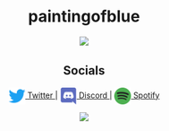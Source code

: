 <h1 align="center">paintingofblue</h1>
<p align="center">
  <img align"center" src="https://github-readme-stats.vercel.app/api/top-langs/?username=paintingofblue&layout=compact&theme=dark)">
</p>

<h2 align="center">Socials</h2>
<p align="center">
  <a align="center" href="https://twitter.com/catlover4956782"> 
    <img align="center" src="https://github.com/paintingofblue/paintingofblue/blob/main/Twitter.png?raw=true" height="30px" width="30px">
    Twitter 
  </a>  |
  
  <a align="center" href="https://discord.com/users/884947813744640020">
    <img align="center" src="https://github.com/paintingofblue/paintingofblue/blob/main/Discord.png?raw=true" height="30px" width="30px">
    Discord 
  </a>  |

  <a align="center" href="https://open.spotify.com/user/312fyo5jilgh4eecivqqexz7ynq4?si=8a40a30f2f0b4371">
    <img align="center" src="https://github.com/paintingofblue/paintingofblue/blob/main/Spotify.png?raw=true" height="30px" width="30px">
    Spotify
  </a>
</p>

<p align="center">
  <img src="https://spotify-github-profile.vercel.app/api/view?uid=312fyo5jilgh4eecivqqexz7ynq4&cover_image=true&theme=novatorem&show_offline=false&background_color=121212&bar_color=cccccc&bar_color_cover=false">
</p>
